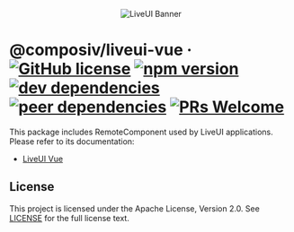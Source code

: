 <p align="center">
  <img src="https://liveui.composiv.ai/img/liveui-readme-banner.jpg" alt="LiveUI Banner" />
</p>

# @composiv/liveui-vue &middot; [![GitHub license](https://img.shields.io/github/license/composiv/liveui-vue?color=blue)](https://github.com/composiv/liveui-vue/blob/master/LICENSE) [![npm version](https://img.shields.io/npm/v/@composiv/liveui-vue?color=blue)](https://www.npmjs.com/package/@composiv/liveui-vue) [![dev dependencies](https://img.shields.io/david/dev/composiv/liveui-vue)](https://www.npmjs.com/package/@composiv/liveui-vue) [![peer dependencies](https://img.shields.io/david/peer/composiv/liveui-vue)](https://www.npmjs.com/package/@composiv/liveui-vue) [![PRs Welcome](https://img.shields.io/badge/PRs-welcome-brightgreen.svg)](https://liveui.composiv.ai/docs/contributing)

This package includes RemoteComponent used by LiveUI applications.
Please refer to its documentation:

- [LiveUI Vue](https://liveui.composiv.ai/docs/liveui-vue)

## License
This project is licensed under the Apache License, Version 2.0. See [LICENSE](https://github.com/composiv/liveui-vue/blob/master/LICENSE) for the full license text.
